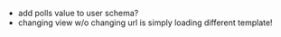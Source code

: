 * add polls value to user schema?
* changing view w/o changing url is simply loading different template!
